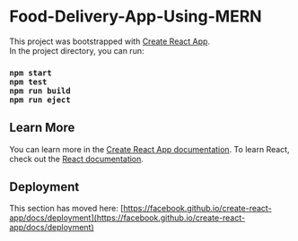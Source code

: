 # Food-Delivery-App-Using-MERN
This project was bootstrapped with [Create React App](https://github.com/facebook/create-react-app).<br>
In the project directory, you can run:
### `npm start`<br> `npm test`<br> `npm run build`<br> `npm run eject`
## Learn More
You can learn more in the [Create React App documentation](https://facebook.github.io/create-react-app/docs/getting-started).
To learn React, check out the [React documentation](https://reactjs.org/).
## Deployment
This section has moved here: [https://facebook.github.io/create-react-app/docs/deployment](https://facebook.github.io/create-react-app/docs/deployment)
